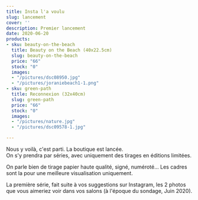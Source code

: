 ```yaml
---
title: Insta l'a voulu
slug: lancement
cover: ''
description: Premier lancement
date: 2020-06-20
products:
- sku: beauty-on-the-beach
  title: Beauty on the Beach (40x22.5cm)
  slug: beauty-on-the-beach
  price: "66"
  stock: "0"
  images:
  - "/pictures/dsc08950.jpg"
  - "/pictures/joraniebeach1-1.png"
- sku: green-path
  title: Reconnexion (32x40cm)
  slug: green-path
  price: "66"
  stock: "0"
  images:
  - "/pictures/nature.jpg"
  - "/pictures/dsc09578-1.jpg"

---
```

Nous y voilà, c'est parti. La boutique est lancée.  
On s'y prendra par séries, avec uniquement des tirages en éditions limitées.

On parle bien de tirage papier haute qualité, signé, numéroté… Les cadres sont la pour une meilleure visualisation uniquement. 

La première série, fait suite à vos suggestions sur Instagram, les 2 photos que vous aimeriez voir dans vos salons (à l'époque du sondage, Juin 2020).
